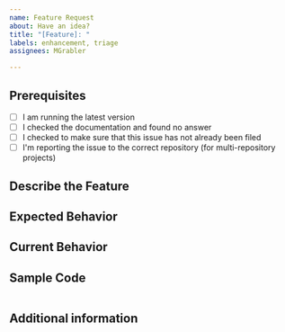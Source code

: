 ```yaml
---
name: Feature Request
about: Have an idea?
title: "[Feature]: "
labels: enhancement, triage
assignees: MGrabler

---
```


<!--
NOTE: If you're reporting a security issue, don't create a GitHub issue. 
Instead, email gab19925@spengergasse.at. We will look into it immediately.
-->

## **Prerequisites**
<!-- Please answer the following questions for yourself before submitting an issue. -->
<!-- **YOU MAY DELETE THE PREREQUISITES SECTION.** -->

- [ ] I am running the latest version
- [ ] I checked the documentation and found no answer
- [ ] I checked to make sure that this issue has not already been filed
- [ ] I'm reporting the issue to the correct repository (for multi-repository projects)

## **Describe the Feature**
<!-- A clear and concise description of what the feature is. -->

## **Expected Behavior**
<!-- A clear and concise description of what you expected to happen. -->

## **Current Behavior**
<!-- What is the current behavior? -->

## **Sample Code**
<!-- If applicable, provide a sample code snippet that demonstrates the gist of feature you're proposing. -->
<!-- This can be either from a usage standpoint, or an implementation standpoint. -->
```java

```

## **Additional information**
<!-- Add any other context about the features here. -->
